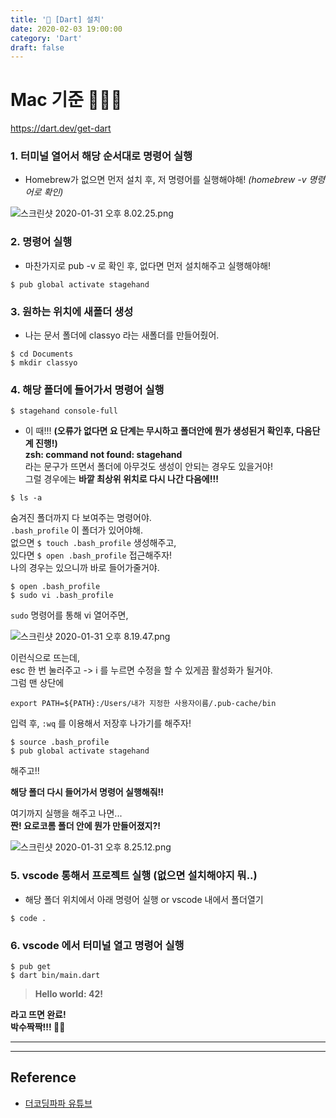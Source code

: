 ```yaml
---
title: '📝 [Dart] 설치'
date: 2020-02-03 19:00:00
category: 'Dart'
draft: false 
---
```


<!-- Draft Post -->
<!-- Draft Post -->
<!-- Draft Post -->
<!-- Draft Post -->
<!-- Draft Post -->

# Mac 기준 👩🏻‍💻  

https://dart.dev/get-dart  

### 1. 터미널 열어서 해당 순서대로 명령어 실행  
 - Homebrew가 없으면 먼저 설치 후, 저 명령어를 실행해야해! _(homebrew -v 명령어로 확인)_  


![스크린샷 2020-01-31 오후 8.02.25.png](https://images.velog.io/post-images/chajanee/30d97410-4419-11ea-8dc1-13fc2f2de277/-2020-01-31-8.02.25.png)  
  
### 2. 명령어 실행  
 - 마찬가지로 pub -v 로 확인 후, 없다면 먼저 설치해주고 실행해야해!  
  
```
$ pub global activate stagehand
```

### 3. 원하는 위치에 새폴더 생성
 - 나는 문서 폴더에 classyo 라는 새폴더를 만들어줬어.
 
```
$ cd Documents
$ mkdir classyo
```  
  

### 4. 해당 폴더에 들어가서 명령어 실행  
  

```
$ stagehand console-full
```

 - 이 때!!! **(오류가 없다면 요 단계는 무시하고 폴더안에 뭔가 생성된거 확인후, 다음단계 진행!)**  
 **zsh: command not found: stagehand**  
 라는 문구가 뜨면서 폴더에 아무것도 생성이 안되는 경우도 있을거야!   
 그럴 경우에는 
 **바깥 최상위 위치로 다시 나간 다음에!!!**  
 

 ```
 $ ls -a
 ```


 숨겨진 폴더까지 다 보여주는 명령어야.  
 ```.bash_profile``` 이 폴더가 있어야해.  
 없으면 ```$ touch .bash_profile``` 생성해주고,  
 있다면 ```$ open .bash_profile``` 접근해주자!  
 나의 경우는 있으니까 바로 들어가줄거야.  
 
 ```
 $ open .bash_profile
 $ sudo vi .bash_profile
 ```
   
 ```sudo``` 명령어를 통해 vi 열어주면,  
 
 ![스크린샷 2020-01-31 오후 8.19.47.png](https://images.velog.io/post-images/chajanee/a722c160-441b-11ea-85db-f9c57a59f52d/-2020-01-31-8.19.47.png)  


 이런식으로 뜨는데,   
 esc 한 번 눌러주고 -> i 를 누르면 수정을 할 수 있게끔 활성화가 될거야.  
그럼 맨 상단에  
```
export PATH=${PATH}:/Users/내가 지정한 사용자이름/.pub-cache/bin
```

입력 후, ```:wq``` 를 이용해서 저장후 나가기를 해주자!  

```
$ source .bash_profile
$ pub global activate stagehand
```
해주고!!   

 **해당 폴더 다시 들어가서 명령어 실행해줘!!**  
 
 여기까지 실행을 해주고 나면...  
**짠! 요로코롬 폴더 안에 뭔가 만들어졌지?!**  
 
![스크린샷 2020-01-31 오후 8.25.12.png](https://images.velog.io/post-images/chajanee/5da88640-441c-11ea-85db-f9c57a59f52d/-2020-01-31-8.25.12.png)  
  

### 5. vscode 통해서 프로젝트 실행 (없으면 설치해야지 뭐..)  
- 해당 폴더 위치에서 아래 명령어 실행 or vscode 내에서 폴더열기  

```
$ code .
```
  

### 6. vscode 에서 터미널 열고 명령어 실행  

```
$ pub get
$ dart bin/main.dart
```

> **Hello world: 42!**  
  

**라고 뜨면 완료!  
박수짝짝!!! 👏🏻**  
  

---
---

## Reference  
- [더코딩파파 유튜브](http://bit.ly/TheCodingPapa)